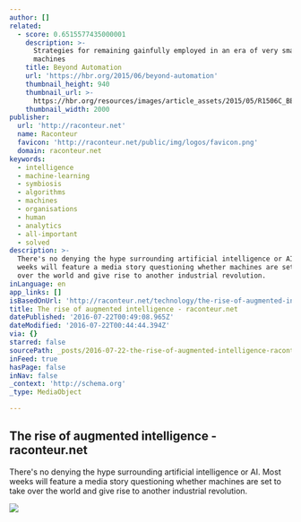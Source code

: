 ```yaml
---
author: []
related:
  - score: 0.6515577435000001
    description: >-
      Strategies for remaining gainfully employed in an era of very smart
      machines
    title: Beyond Automation
    url: 'https://hbr.org/2015/06/beyond-automation'
    thumbnail_height: 940
    thumbnail_url: >-
      https://hbr.org/resources/images/article_assets/2015/05/R1506C_BENNETT_DAVENPORT.jpg
    thumbnail_width: 2000
publisher:
  url: 'http://raconteur.net'
  name: Raconteur
  favicon: 'http://raconteur.net/public/img/logos/favicon.png'
  domain: raconteur.net
keywords:
  - intelligence
  - machine-learning
  - symbiosis
  - algorithms
  - machines
  - organisations
  - human
  - analytics
  - all-important
  - solved
description: >-
  There's no denying the hype surrounding artificial intelligence or AI. Most
  weeks will feature a media story questioning whether machines are set to take
  over the world and give rise to another industrial revolution.
inLanguage: en
app_links: []
isBasedOnUrl: 'http://raconteur.net/technology/the-rise-of-augmented-intelligence'
title: The rise of augmented intelligence - raconteur.net
datePublished: '2016-07-22T00:49:08.965Z'
dateModified: '2016-07-22T00:44:44.394Z'
via: {}
starred: false
sourcePath: _posts/2016-07-22-the-rise-of-augmented-intelligence-raconteurnet.md
inFeed: true
hasPage: false
inNav: false
_context: 'http://schema.org'
_type: MediaObject

---
```

<article style=""><h1>The rise of augmented intelligence - raconteur.net</h1><p>There's no denying the hype surrounding artificial intelligence or AI. Most weeks will feature a media story questioning whether machines are set to take over the world and give rise to another industrial revolution.</p><img src="http://raconteur.net/admin/../public/img/articles/2015/12/image-for-ad2-360x203.jpg" /></article>